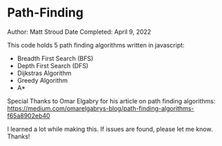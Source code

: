 # Path-Finding

Author: Matt Stroud
Date Completed: April 9, 2022

This code holds 5 path finding algorithms written in javascript:
* Breadth First Search (BFS)
* Depth First Search (DFS)
* Dijkstras Algorithm
* Greedy Algorithm
* A*



Special Thanks to Omar Elgabry for his article on path finding algorithms: https://medium.com/omarelgabrys-blog/path-finding-algorithms-f65a8902eb40

I learned a lot while making this. If issues are found, please let me know. Thanks!
